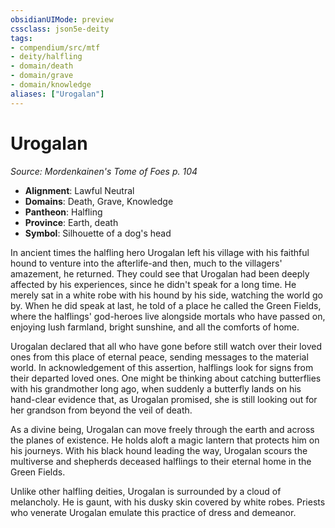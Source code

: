 ```yaml
---
obsidianUIMode: preview
cssclass: json5e-deity
tags:
- compendium/src/mtf
- deity/halfling
- domain/death
- domain/grave
- domain/knowledge
aliases: ["Urogalan"]
---
```

# Urogalan
*Source: Mordenkainen's Tome of Foes p. 104* 

- **Alignment**: Lawful Neutral
- **Domains**: Death, Grave, Knowledge
- **Pantheon**: Halfling
- **Province**: Earth, death
- **Symbol**: Silhouette of a dog's head

In ancient times the halfling hero Urogalan left his village with his faithful hound to venture into the afterlife-and then, much to the villagers' amazement, he returned. They could see that Urogalan had been deeply affected by his experiences, since he didn't speak for a long time. He merely sat in a white robe with his hound by his side, watching the world go by. When he did speak at last, he told of a place he called the Green Fields, where the halflings' god-heroes live alongside mortals who have passed on, enjoying lush farmland, bright sunshine, and all the comforts of home.

Urogalan declared that all who have gone before still watch over their loved ones from this place of eternal peace, sending messages to the material world. In acknowledgement of this assertion, halflings look for signs from their departed loved ones. One might be thinking about catching butterflies with his grandmother long ago, when suddenly a butterfly lands on his hand-clear evidence that, as Urogalan promised, she is still looking out for her grandson from beyond the veil of death.

As a divine being, Urogalan can move freely through the earth and across the planes of existence. He holds aloft a magic lantern that protects him on his journeys. With his black hound leading the way, Urogalan scours the multiverse and shepherds deceased halflings to their eternal home in the Green Fields.

Unlike other halfling deities, Urogalan is surrounded by a cloud of melancholy. He is gaunt, with his dusky skin covered by white robes. Priests who venerate Urogalan emulate this practice of dress and demeanor.